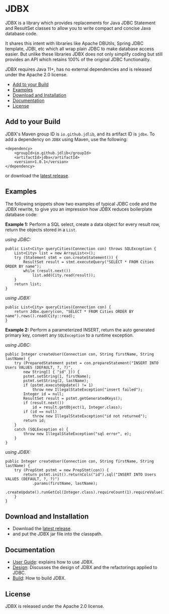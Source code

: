 # JDBX

JDBX is a library which provides replacements for Java JDBC Statement and ResultSet classes
to allow you to write compact and concise Java database code.

It shares this intent with libraries like Apache DBUtils, Spring JDBC template, JDBI, etc which all wrap plain JDBC to make database access easier.
But unlike these libraries JDBX does not only simplify coding but still provides an API which retains 100% of the original JDBC functionality.
    
JDBX requires Java 11+, has no external dependencies and is released under the Apache 2.0 license.

* [Add to your Build](#build)
* [Examples](#examples)
* [Download and Installation](#download)
* [Documentation](#docs)
* [License](#license)

## <a name="build"></a>Add to your Build

JDBX's Maven group ID is `io.github.jdlib`, and its artifact ID is `jdbx`.
To add a dependency on `JDBX` using Maven, use the following:

	<dependency>
		<groupId>io.github.jdlib</groupId>
		<artifactId>jdbx</artifactId>
		<version>1.0.1</version>
	</dependency>
	
or download the [latest release](https://github.com/jdlib/JDBX/releases/latest).

## <a name="examples"></a>Examples

The following snippets show two examples of typical JDBC code and the JDBX rewrite, to give you an impression
how JDBX reduces boilerplate database code:

**Example 1:** 
Perform a SQL select, create a data object for every result row, return the objects stored in a `List`.

*using JDBC:*
        
    public List<City> queryCities(Connection con) throws SQLException {
        List<City> list = new ArrayList<>();
        try (Statement stmt = con.createStatement()) {
            ResultSet result = stmt.executeQuery("SELECT * FROM Cities ORDER BY name");
            while (result.next())
                list.add(City.read(result));
        }
        return list;
    }
    	
*using JDBX:*

    public List<City> queryCities(Connection con) {
        return Jdbx.query(con, "SELECT * FROM Cities ORDER BY name").rows().read(City::read);
    }


**Example 2:**
Perform a parameterized INSERT, return the auto generated primary key, convert any `SQLException` to a runtime exception.

*using JDBC:*
    
    public Integer createUser(Connection con, String firstName, String lastName) {
        try (PreparedStatement pstmt = con.prepareStatement("INSERT INTO Users VALUES (DEFAULT, ?, ?)",
            new String[] { "id" })) {
            pstmt.setString(1, firstName);
            pstmt.setString(2, lastName);
            if (pstmt.executeUpdate() != 1)
                throw new IllegalStateException("insert failed");
            Integer id = null;
            ResultSet result = pstmt.getGeneratedKeys();
            if (result.next())
                id = result.getObject(1, Integer.class);
            if (id == null)
                throw new IllegalStateException("id not returned");
            return id;
        }
        catch (SQLException e) {
            throw new IllegalStateException("sql error", e);
        }
    }


*using JDBX:*

    public Integer createUser(Connection con, String firstName, String lastName) {
        try (PrepStmt pstmt = new PrepStmt(con)) {
            return pstmt.init().returnCols("id").sql("INSERT INTO Users VALUES (DEFAULT, ?, ?)")
                .params(firstName, lastName);
                .createUpdate().runGetCol(Integer.class).requireCount(1).requireValue();
        }
    }
	
	
## <a name="download"></a>Download and Installation 

* Download the [latest release](https://github.com/jdlib/JDBX/releases/latest).
* and put the JDBX jar file into the classpath.


## <a name="docs"></a>Documentation

* [User Guide](https://github.com/jdlib/JDBX/blob/master/UserGuide.md): explains how to use JDBX.
* [Design](https://github.com/jdlib/JDBX/blob/master/Design.md): Discusses the design of JDBX and the refactorings applied to JDBC. 
* [Build](https://github.com/jdlib/JDBX/blob/master/Build.md): How to build JDBX. 


## <a name="license"></a>License

JDBX is released under the Apache 2.0 license.
	    

